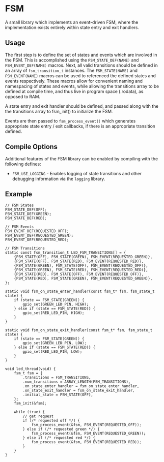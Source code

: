 # FSM

A small library which implements an event-driven FSM, where the implementation
exists entirely within state entry and exit handlers.

## Usage

The first step is to define the set of states and events which are involved in
the FSM. This is accomplished using the `FSM_STATE_DEF(NAME)` and
`FSM_EVENT_DEF(NAME)` macros. Next, all valid transitions should be defined in
an array of `fsm_transition_t` instances. The `FSM_STATE(NAME)` and
`FSM_EVENT(NAME)` macros can be used to referenced the defined states and
events respectively. These macros allow for convenient naming and namespacing
of states and events, while allowing the transitions array to be defined at
compile time, and thus live in program space (.rodata), as opposed to RAM.

A state entry and exit handler should be defined, and passed along with the
the transitions array to fsm_init() to initialize the FSM.

Events are then passed to `fsm_process_event()` which generates appropriate
state entry / exit callbacks, if there is an appropriate transition defined.

## Compile Options

Additional features of the FSM library can be enabled by compiling with the
following defines:
* `FSM_USE_LOGGING` - Enables logging of state transitions and other debugging
information via the `logging` library.

## Example

```
// FSM States
FSM_STATE_DEF(OFF);
FSM_STATE_DEF(GREEN);
FSM_STATE_DEF(RED);

// FSM Events
FSM_EVENT_DEF(REQUESTED_OFF);
FSM_EVENT_DEF(REQUESTED_GREEN);
FSM_EVENT_DEF(REQUESTED_RED);

// FSM Transitions
static const fsm_transition_t LED_FSM_TRANSITIONS[] = {
    {FSM_STATE(OFF), FSM_STATE(GREEN), FSM_EVENT(REQUESTED_GREEN)},
    {FSM_STATE(OFF), FSM_STATE(RED), FSM_EVENT(REQUESTED_RED)},
    {FSM_STATE(GREEN), FSM_STATE(OFF), FSM_EVENT(REQUESTED_OFF)},
    {FSM_STATE(GREEN), FSM_STATE(RED), FSM_EVENT(REQUESTED_RED)},
    {FSM_STATE(RED), FSM_STATE(OFF), FSM_EVENT(REQUESTED_OFF)},
    {FSM_STATE(RED), FSM_STATE(GREEN), FSM_EVENT(REQUESTED_GREEN)},
};

static void fsm_on_state_enter_handler(const fsm_t* fsm, fsm_state_t state) {
    if (state == FSM_STATE(GREEN)) {
        gpio_set(GREEN_LED_PIN, HIGH);
    } else if (state == FSM_STATE(RED)) {
        gpio_set(RED_LED_PIN, HIGH);
    }
}

static void fsm_on_state_exit_handler(const fsm_t* fsm, fsm_state_t state) {
    if (state == FSM_STATE(GREEN)) {
        gpio_set(GREEN_LED_PIN, LOW);
    } else if (state == FSM_STATE(RED)) {
        gpio_set(RED_LED_PIN, LOW);
    }
}

void led_thread(void) {
    fsm_t fsm = {
        .transitions = FSM_TRANSITIONS,
        .num_transitions = ARRAY_LENGTH(FSM_TRANSITIONS),
        .on_state_enter_handler = fsm_on_state_enter_handler,
        .on_state_exit_handler = fsm_on_state_exit_handler,
        .initial_state = FSM_STATE(OFF),
    };
    fsm_init(&fsm);

    while (true) {
        // get request
        if (/* requested off */) {
            fsm_process_event(&fsm, FSM_EVENT(REQUESTED_OFF));
        } else if (/* requested green */) {
            fsm_process_event(&fsm, FSM_EVENT(REQUESTED_GREEN));
        } else if (/* requested red */) {
            fsm_process_event(&fsm, FSM_EVENT(REQUESTED_RED));
        }
    }
}
```
